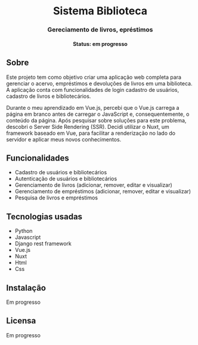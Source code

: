 <h1 align="center">Sistema Biblioteca</h1>

<h3 align="center">Gereciamento de livros, epréstimos </h3>

<h4 align="center">Status: em progresso</h4>

## Sobre

Este projeto tem como objetivo criar uma aplicação web completa para gerenciar o acervo, empréstimos e devoluções de livros em uma biblioteca. A aplicação conta com funcionalidades de login cadastro de usuários, cadastro de livros e bibliotecários.

Durante o meu aprendizado em Vue.js, percebi que o Vue.js carrega a página em branco antes de carregar o JavaScript e, consequentemente, o conteúdo da página. Após pesquisar sobre soluções para este problema, descobri o Server Side Rendering (SSR). Decidi utilizar o Nuxt, um framework baseado em Vue, para facilitar a renderização no lado do servidor e aplicar meus novos conhecimentos.

## Funcionalidades

- Cadastro de usuários e bibliotecários
- Autenticação de usuários e bibliotecários
- Gerenciamento de livros (adicionar, remover, editar e visualizar)
- Gerenciamento de empréstimos (adicionar, remover, editar e visualizar)
- Pesquisa de livros e empréstimos

## Tecnologias usadas

- Python
- Javascript
- Django rest framework
- Vue.js
- Nuxt
- Html 
- Css

## Instalação

Em progresso

## Licensa

Em progresso
